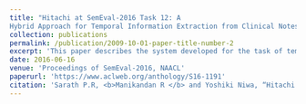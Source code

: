 ```yaml
---
title: "Hitachi at SemEval-2016 Task 12: A
Hybrid Approach for Temporal Information Extraction from Clinical Notes"
collection: publications
permalink: /publication/2009-10-01-paper-title-number-2
excerpt: 'This paper describes the system developed for the task of temporal information extraction from clinical narratives in the context of 2016 Clinical TempEval challenge. Clinical TempEval 2016 addressed the problem of temporal reasoning in clinical domain by providing annotated clinical notes and pathology reports similar to Clinical TempEval challenge 2015. The Clinical TempEval challenge consisted of six subtasks. Hitachi team participated in two time expression based subtasks: time expression span detection (TS) and time expression attribute identification (TA) for which we developed hybrid of rule-based and machine learning based methods using Stanford TokensRegex framework and Stanford Named Entity Recognizer and evaluated it on the THYME corpus. Our hybrid system achieved a maximum F-score of 0.73 for identification of time spans (TS) and 0.71 for identification of time attributes '
date: 2016-06-16
venue: 'Proceedings of SemEval-2016, NAACL'
paperurl: 'https://www.aclweb.org/anthology/S16-1191'
citation: 'Sarath P.R, <b>Manikandan R </b> and Yoshiki Niwa, “Hitachi at SemEval-2016 Task 12: A Hybrid Approach for Temporal Information Extraction from Clinical Notes”, at SemEval@NAACL-HLT. San Diego, California, USA 2016'
---
```


